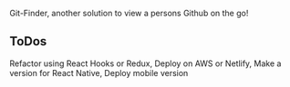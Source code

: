 Git-Finder, another solution to view a persons Github on the go! 

## ToDos

Refactor using React Hooks or Redux, 
Deploy on AWS or Netlify, 
Make a version for React Native,
Deploy mobile version
